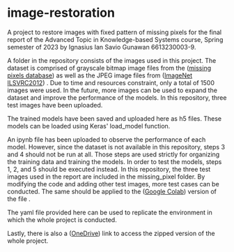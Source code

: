 # image-restoration
A project to restore images with fixed pattern of missing pixels for the final report of the Advanced Topic in Knowledge-based Systems course, Spring semester of 2023 by Ignasius Ian Savio Gunawan 6613230003-9.

A folder in the repository consists of the images used in this project. The dataset is comprised of grayscale bitmap image files from the ([missing pixels database](https://github.com/dmc27/missing_pixels))  as well as the JPEG image files from ([ImageNet ILSVRC2012](https://www.kaggle.com/competitions/imagenet-object-localization-challenge/data)) . Due to time and resources constraint, only a total of 1500 images were used. In the future, more images can be used to expand the dataset and improve the performance of the models. In this repository, three test images have been uploaded.

The trained models have been saved and uploaded here as h5 files. These models can be loaded using Keras' load_model function.

An ipynb file has been uploaded to observe the performance of each model. However, since the dataset is not available in this repository, steps 3 and 4 should not be run at all. Those steps are used strictly for organizing the training data and training the models. In order to test the models, steps 1, 2, and 5 should be executed instead. In this repository, the three test images used in the report are included in the missing_pixel folder. By modifying the code and adding other test images, more test cases can be conducted. The same should be applied to the ([Google Colab](https://colab.research.google.com/drive/1VN3wOtizOvsI3gk0jRwh3IZN3PKtvZCq?usp=sharing)) version of the file .

The yaml file provided here can be used to replicate the environment in which the whole project is conducted.

Lastly, there is also a ([OneDrive](https://ritsumei365-my.sharepoint.com/:u:/r/personal/is0532ps_ed_ritsumei_ac_jp/Documents/image-restoration.zip?csf=1&web=1&e=dgn1Q5)) link to access the zipped version of the whole project. 
